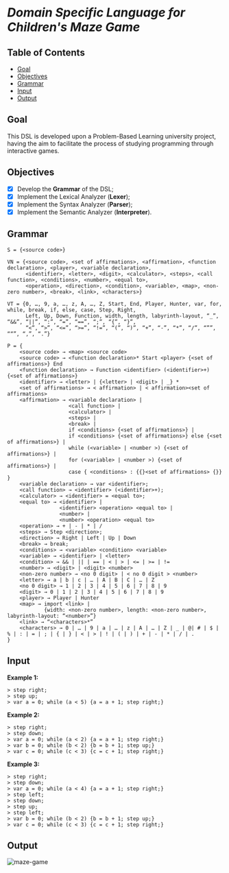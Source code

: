 # *Domain Specific Language for Children's Maze Game*

## Table of Contents

* [Goal](#goal)
* [Objectives](#objectives)
* [Grammar](#grammar)
* [Input](#input)
* [Output](#output)

## Goal

This DSL is developed upon a Problem-Based Learning university project, having the aim to facilitate the process of studying programming through interactive games.

## Objectives

- [x] Develop the **Grammar** of the DSL;
- [x] Implement the Lexical Analyzer (**Lexer**);
- [x] Implement the Syntax Analyzer (**Parser**);
- [x] Implement the Semantic Analyzer (**Interpreter**).

## Grammar

```
S = {<source code>}

VN = {<source code>, <set of affirmations>, <affirmation>, <function declaration>, <player>, <variable declaration>,
      <identifier>, <letter>, <digit>, <calculator>, <steps>, <call function>, <conditions>, <number>, <equal to>,
      <operation>, <direction>, <condition>, <variable>, <map>, <non-zero number>, <break>, <link>, <characters>}

VT = {0, …, 9, a, …, z, A, …, Z, Start, End, Player, Hunter, var, for, while, break, if, else, case, Step, Right,
      Left, Up, Down, Function, width, length, labyrinth-layout, “_”, “&&”, “||”, “:”, “=”, “==”, “;”, “{”, “}”,
      “<”, “>”, “<=”, “>=”, “!=”, “(”, “)”, “+”, “-”, “*”, “/”, “””, ““”, “,”, “.”}

P = {
    <source code> → <map> <source code>
    <source code> → <function declaration>* Start <player> {<set of affirmations>} End
    <function declaration> → Function <identifier> (<identifier>+) {<set of affirmations>}
    <identifier> → <letter> | {<letter> | <digit> | _} *
    <set of affirmations> → < affirmation> | < affirmation><set of affirmations>
    <affirmation> → <variable declaration> |
                    <call function> |
                    <calculator> |
                    <steps> |
                    <break> |
                    if <conditions> {<set of affirmations>} |
                    if <conditions> {<set of affirmations>} else {<set of affirmations>} |
                    while (<variable> | <number >) {<set of affirmations>} |
                    for (<variable> | <number >) {<set of affirmations>} |
                    case { <conditions> : {{}<set of affirmations> {}} }
    <variable declaration> → var <identifier>;
    <call function> → <identifier> (<identifier>+);
    <calculator> → <identifier> = <equal to>;
    <equal to> → <identifier> |
                 <identifier> <operation> <equal to> |
                 <number> |
                 <number> <operation> <equal to>
    <operation> → + | - | * | /
    <steps> → Step <direction>;
    <direction> → Right | Left | Up | Down
    <break> → break;
    <conditions> → <variable> <condition> <variable>
    <variable> → <identifier> | <letter>
    <condition> → && | || | == | < | > | <= | >= | !=
    <number> → <digit> | <digit> <number>
    <non-zero number> → <no 0 digit> | < no 0 digit > <number>
    <letter> → a | b | c | … | A | B | C | … | Z
    <no 0 digit> → 1 | 2 | 3 | 4 | 5 | 6 | 7 | 8 | 9
    <digit> → 0 | 1 | 2 | 3 | 4 | 5 | 6 | 7 | 8 | 9
    <player> → Player | Hunter
    <map> → import <link> |
            {width: <non-zero number>, length: <non-zero number>, labyrinth-layout: “<number>”}
    <link> → “<characters>*”
    <characters> → 0 | … | 9 | a | … | z | A | … | Z | _ | @| # | $ | % | : | = | ; | { | } | < | > | ! | ( | ) | + | - | * | / | .
}
```

## Input
**Example 1:**

```
> step right;
> step up;
> var a = 0; while (a < 5) {a = a + 1; step right;}
```

**Example 2:**

```
> step right;
> step down;
> var a = 0; while (a < 2) {a = a + 1; step right;}
> var b = 0; while (b < 2) {b = b + 1; step up;}
> var c = 0; while (c < 3) {c = c + 1; step right;}

```

**Example 3:**

```
> step right;
> step down;
> var a = 0; while (a < 4) {a = a + 1; step right;}
> step left;
> step down;
> step up;
> step left;
> var b = 0; while (b < 2) {b = b + 1; step up;}
> var c = 0; while (c < 3) {c = c + 1; step right;}

```

## Output

![maze-game](https://user-images.githubusercontent.com/78982185/172125276-68235152-45f7-42df-b5f2-c6740edf891b.gif)







